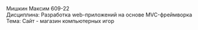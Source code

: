 Мишкин Максим 609-22  
Дисциплина: Разработка web-приложений на основе MVC-фреймворка  
Тема: Сайт - магазин компьютерных игор

